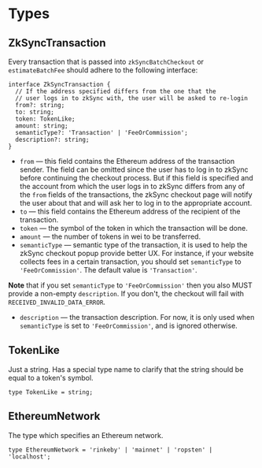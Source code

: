 # Types

## ZkSyncTransaction

Every transaction that is passed into `zkSyncBatchCheckout` or `estimateBatchFee` should adhere to the following
interface:

```tsx
interface ZkSyncTransaction {
  // If the address specified differs from the one that the
  // user logs in to zkSync with, the user will be asked to re-login
  from?: string;
  to: string;
  token: TokenLike;
  amount: string;
  semanticType?: 'Transaction' | 'FeeOrCommission';
  description?: string;
}
```

- `from` — this field contains the Ethereum address of the transaction sender. The field can be omitted since the user
  has to log in to zkSync before continuing the checkout process. But if this field is specified and the account from
  which the user logs in to zkSync differs from any of the `from` fields of the transactions, the zkSync checkout page
  will notify the user about that and will ask her to log in to the appropriate account.
- `to` — this field contains the Ethereum address of the recipient of the transaction.
- `token` — the symbol of the token in which the transaction will be done.
- `amount` — the number of tokens in wei to be transferred.
- `semanticType` — semantic type of the transaction, it is used to help the zkSync checkout popup provide better UX. For
  instance, if your website collects fees in a certain transaction, you should set `semanticType` to
  `'FeeOrCommission'`. The default value is `'Transaction'`.

**Note** that if you set `semanticType` to `'FeeOrCommission'` then you also MUST provide a non-empty `description`. If
you don't, the checkout will fail with `RECEIVED_INVALID_DATA_ERROR`.

- `description` — the transaction description. For now, it is only used when `semanticType` is set to
  `'FeeOrCommission'`, and is ignored otherwise.

## TokenLike

Just a string. Has a special type name to clarify that the string should be equal to a token's symbol.

```tsx
type TokenLike = string;
```

## EthereumNetwork

The type which specifies an Ethereum network.

```tsx
type EthereumNetwork = 'rinkeby' | 'mainnet' | 'ropsten' | 'localhost';
```
